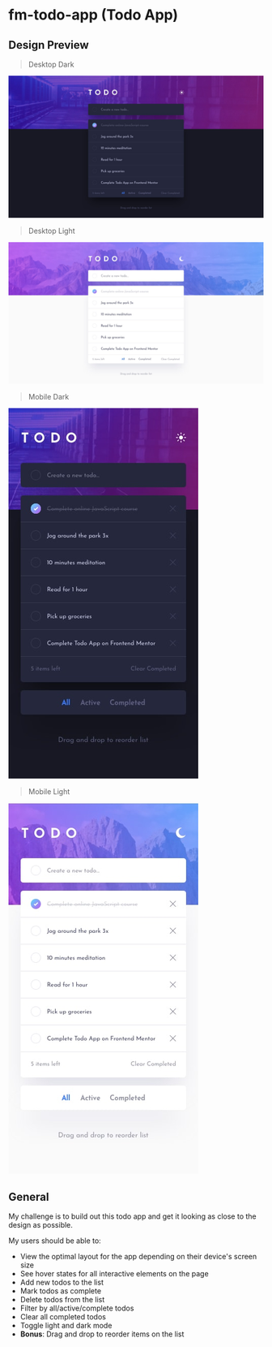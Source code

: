 # fm-todo-app (Todo App)

## Design Preview

> Desktop Dark

![Desktop Dark Design](./design/desktop-design-dark.jpg)

> Desktop Light

![Desktop Light Design](./design/desktop-design-light.jpg)

> Mobile Dark

![Mobile Dark Design](./design/mobile-design-dark.jpg)

> Mobile Light

![Mobile Light Design](./design/mobile-design-light.jpg)

## General

My challenge is to build out this todo app and get it looking as close to the design as possible.

My users should be able to:

- View the optimal layout for the app depending on their device's screen size
- See hover states for all interactive elements on the page
- Add new todos to the list
- Mark todos as complete
- Delete todos from the list
- Filter by all/active/complete todos
- Clear all completed todos
- Toggle light and dark mode
- **Bonus**: Drag and drop to reorder items on the list